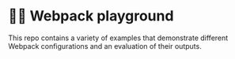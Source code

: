 # 🤹‍♂️ Webpack playground

This repo contains a variety of examples that demonstrate different Webpack configurations and an evaluation of their outputs.
